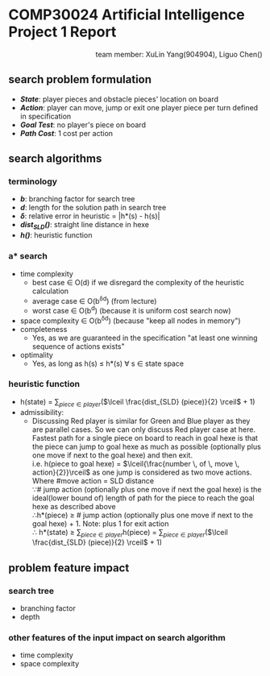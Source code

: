 # COMP30024 Artificial Intelligence Project 1 Report
<p align="right"/>team member: XuLin Yang(904904), Liguo Chen()

## search problem formulation
- _**State**_: player pieces and obstacle pieces' location on board
- _**Action**_: player can move, jump or exit one player piece per turn defined in specification
- _**Goal Test**_: no player's piece on board
- _**Path Cost**_: 1 cost per action

## search algorithms
### terminology
- _**b**_: branching factor for search tree
- _**d**_: length for the solution path in search tree
- _**δ**_: relative error in heuristic = |h*(s) - h(s)|
- _**dist<sub>SLD</sub>()**_: straight line distance in hexe
- _**h()**_:  heuristic function

### a* search 
- time complexity
    - best case ∈ O(d) if we disregard the complexity of the heuristic calculation
    - average case ∈ O(b<sup>δd</sup>) (from lecture)
    - worst case ∈ O(b<sup>d</sup>) (because it is uniform cost search now)
- space complexity ∈ O(b<sup>δd</sup>) (because "keep all nodes in memory")
- completeness
    - Yes, as we are guaranteed in the specification "at least one winning sequence of actions exists"
- optimality
    - Yes, as long as h(s) ≤ h*(s) ∀ s ∈ state space

### heuristic function
- h(state) = $\sum_{piece ∈ player}​$($\lceil \frac{dist_{SLD} (piece)}{2}  \rceil​$ + 1)
- admissibility:  
  - Discussing Red player is similar for Green and Blue player as they are parallel cases. So we can only discuss Red player case at here.  
    Fastest path for a single piece on board to reach in goal hexe is that the piece can jump to goal hexe as much as possible (optionally plus one move if next to the goal hexe) and then exit.  
    i.e. h(piece to goal hexe) = $\lceil{\frac{number \, of \, move \, action}{2}}\rceil$ as one jump is considered as two move actions. Where #move action = SLD distance  
    ∵# jump action (optionally plus one move if next the goal hexe) is the ideal(lower bound of) length of path for the piece to reach the goal hexe as described above  
    ∴h\*(piece) ≥ # jump action (optionally plus one move if next to the goal hexe) + 1. Note: plus 1 for exit action  
    ∴ h\*(state) ≥ $\sum_{piece ∈ player}$h(piece)  = $\sum_{piece ∈ player}$($\lceil \frac{dist_{SLD} (piece)}{2}  \rceil​$ + 1)

## problem feature impact
### search tree
- branching factor
- depth 

### other features of the input impact on search algorithm
- time complexity 
- space complexity